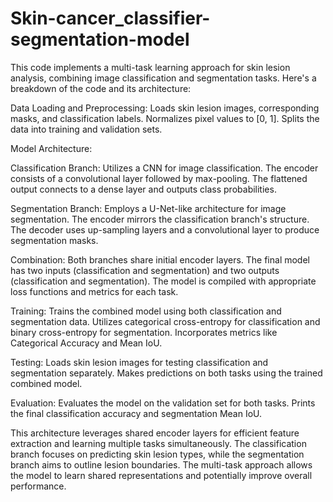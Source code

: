 # Skin-cancer_classifier-segmentation-model
This code implements a multi-task learning approach for skin lesion analysis, combining image classification and segmentation tasks.
Here's a breakdown of the code and its architecture:

Data Loading and Preprocessing:
Loads skin lesion images, corresponding masks, and classification labels.
Normalizes pixel values to [0, 1].
Splits the data into training and validation sets.

Model Architecture:

Classification Branch:
Utilizes a CNN for image classification.
The encoder consists of a convolutional layer followed by max-pooling.
The flattened output connects to a dense layer and outputs class probabilities.

Segmentation Branch:
Employs a U-Net-like architecture for image segmentation.
The encoder mirrors the classification branch's structure.
The decoder uses up-sampling layers and a convolutional layer to produce segmentation masks.

Combination:
Both branches share initial encoder layers.
The final model has two inputs (classification and segmentation) and two outputs (classification and segmentation).
The model is compiled with appropriate loss functions and metrics for each task.

Training:
Trains the combined model using both classification and segmentation data.
Utilizes categorical cross-entropy for classification and binary cross-entropy for segmentation.
Incorporates metrics like Categorical Accuracy and Mean IoU.

Testing:
Loads skin lesion images for testing classification and segmentation separately.
Makes predictions on both tasks using the trained combined model.

Evaluation:
Evaluates the model on the validation set for both tasks.
Prints the final classification accuracy and segmentation Mean IoU.

This architecture leverages shared encoder layers for efficient feature extraction and learning multiple tasks simultaneously. The classification branch focuses on predicting skin lesion types, while the segmentation branch aims to outline lesion boundaries. The multi-task approach allows the model to learn shared representations and potentially improve overall performance.
